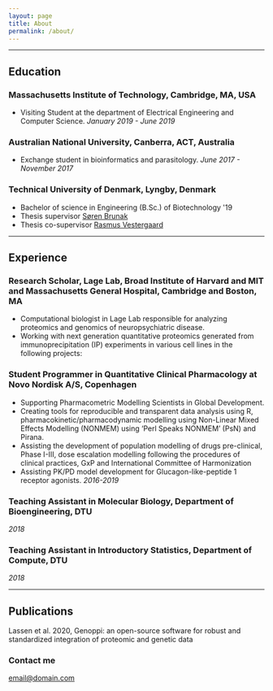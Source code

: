 ```yaml
---
layout: page
title: About
permalink: /about/
---
```




---
## Education


### Massachusetts Institute of Technology, Cambridge, MA, USA
 
 * Visiting Student at the department of Electrical Engineering and Computer Science. *January 2019 - June 2019*


### Australian National University, Canberra, ACT, Australia

* Exchange student in bioinformatics and parasitology. *June 2017 - November 2017*


### Technical University of Denmark, Lyngby, Denmark

 * Bachelor of science in Engineering (B.Sc.) of Biotechnology '19
 * Thesis supervisor [Søren Brunak](https://example.com)
 * Thesis co-supervisor [Rasmus Vestergaard](https://example.com)

---
## Experience

### Research Scholar, Lage Lab, Broad Institute of Harvard and MIT and Massachusetts General Hospital, Cambridge and Boston, MA
  
  * Computational biologist in Lage Lab responsible for analyzing proteomics and genomics of neuropsychiatric disease.
  * Working with next generation quantitative proteomics generated from immunoprecipitation (IP) experiments in various cell lines in the following projects:

### Student Programmer in Quantitative Clinical Pharmacology at Novo Nordisk A/S, Copenhagen

 * Supporting Pharmacometric Modelling Scientists in Global Development.
 * Creating tools for reproducible and transparent data analysis using R, pharmacokinetic/pharmacodynamic modelling using Non-Linear Mixed Effects Modelling (NONMEM) using ‘Perl Speaks NONMEM’ (PsN) and Pirana.
 * Assisting the development of population modelling of drugs pre-clinical, Phase I-III, dose escalation modelling following the procedures of clinical practices, GxP and International Committee of Harmonization
 * Assisting PK/PD model development for Glucagon-like-peptide 1 receptor agonists.
 *2016-2019*

### Teaching Assistant in Molecular Biology, Department of Bioengineering, DTU
 
 *2018*


### Teaching Assistant in Introductory Statistics, Department of Compute, DTU

 *2018*

---

## Publications

Lassen et al. 2020, Genoppi: an open-source software for robust and standardized integration of proteomic and genetic data







### Contact me

[email@domain.com](mailto:email@domain.com)